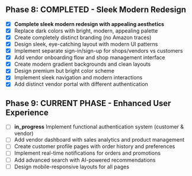 ## Phase 8: **COMPLETED - Sleek Modern Redesign**
- [x] **Complete sleek modern redesign with appealing aesthetics**
- [x] Replace dark colors with bright, modern, appealing palette
- [x] Create completely distinct branding (no Amazon traces)
- [x] Design sleek, eye-catching layout with modern UI patterns
- [x] Implement separate sign-in/sign-up for shops/vendors vs customers
- [x] Add vendor onboarding flow and shop management interface
- [x] Create modern gradient backgrounds and clean layouts
- [x] Design premium but bright color scheme
- [x] Implement sleek navigation and modern interactions
- [x] Add distinct vendor portal with different authentication

## Phase 9: **CURRENT PHASE - Enhanced User Experience**
- [ ] **in_progress** Implement functional authentication system (customer & vendor)
- [ ] Add vendor dashboard with sales analytics and product management
- [ ] Create customer profile pages with order history and preferences
- [ ] Implement real-time notifications for orders and promotions
- [ ] Add advanced search with AI-powered recommendations
- [ ] Design mobile-responsive layouts for all pages
